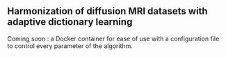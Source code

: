 ## Harmonization of diffusion MRI datasets with adaptive dictionary learning

Coming soon : a Docker container for ease of use with a configuration file to control every parameter of the algorithm.
